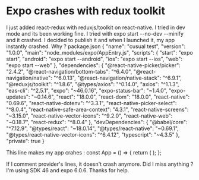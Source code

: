 
# Expo crashes with redux toolkit

I just added react-redux with reduxjs/toolkit on react-native.
I tried in dev mode and its been working fine.
I tried with expo start --no-dev --minify and it crashed.
I decided to publish it and when I launched it, my app instantly crashed.
Why ?
package.json
{
  "name": "cusual test",
  "version": "1.0.0",
  "main": "node_modules/expo/AppEntry.js",
  "scripts": {
    "start": "expo start",
    "android": "expo start --android",
    "ios": "expo start --ios",
    "web": "expo start --web"
  },
  "dependencies": {
    "@react-native-picker/picker": "2.4.2",
    "@react-navigation/bottom-tabs": "^6.4.0",
    "@react-navigation/native": "^6.0.13",
    "@react-navigation/native-stack": "^6.9.1",
    "@reduxjs/toolkit": "^1.8.6",
    "@types/axios": "^0.14.0",
    "axios": "^1.1.3",
    "eas-cli": "^2.5.1",
    "expo": "~46.0.16",
    "expo-status-bar": "~1.4.0",
    "expo-updates": "~0.14.6",
    "react": "18.0.0",
    "react-dom": "18.0.0",
    "react-native": "0.69.6",
    "react-native-dotenv": "^3.3.1",
    "react-native-picker-select": "^8.0.4",
    "react-native-safe-area-context": "4.3.1",
    "react-native-screens": "~3.15.0",
    "react-native-vector-icons": "^9.2.0",
    "react-native-web": "~0.18.7",
    "react-redux": "^8.0.4"
  },
  "devDependencies": {
    "@babel/core": "^7.12.9",
    "@types/react": "~18.0.14",
    "@types/react-native": "~0.69.1",
    "@types/react-native-vector-icons": "^6.4.12",
    "typescript": "~4.3.5"
  },
  "private": true
}

This line makes my app crahes :
const App = () => {
  return (
    <Provider store={store}>
      <Router />
    </Provider>
  );
};

If I comment provider's lines, it doesn't crash anymore.
Did I miss anything ?
I'm using SDK 46 and expo 6.0.6.
Thanks for help.

        